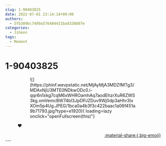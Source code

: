 ```yaml
---
slug: 1-90403825
date: 2022-07-01 23:14:14+09:00
authors:
  - 5fb309bc7489a576484431ba8338807e
categories:
  - Jiheon
tags:
  - Moment
---
```


# 1-90403825

<div class="post-container" markdown="1">
<div class="content-container md-sidebar__scrollwrap" markdown="1">


<figure markdown="1">
<figure markdown="1">
![](https://phinf.wevpstatic.net/MjAyMjA3MDZfMTg3/MDAxNjU3MTE0NDkwODc0.i-qqr6n1xkg7cqM6xWHROamhAq7aodEhzrXuR6ZWS3kg.xmVemcBW74bl3JpDPJZDuv9Wj0dp3aHhr3IxXOm5p4Ug.JPEG/1bca0a4b3f3c422baac1a06f451a9b71793.jpg?type=e1920){ loading=lazy onclick="openFullscreen(this)"}
</figure>
<figcaption>♥️</figcaption>
</figure>


</div>
</div>

<div style="text-align: right;" markdown="1">
<a href="https://weverse.io/fromis9/moment/5fb309bc7489a576484431ba8338807e/post/1-90403825" style="text-align: right;">:material-share:{.big-emoji}</a>
</div>
---
